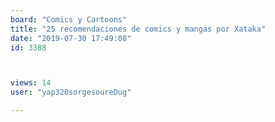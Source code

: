 ```yaml
---
board: "Comics y Cartoons"
title: "25 recomendaciones de comics y mangas por Xataka"
date: "2019-07-30 17:49:08"
id: 3388



views: 14
user: "yap320sorgesoureDug"

---
```

